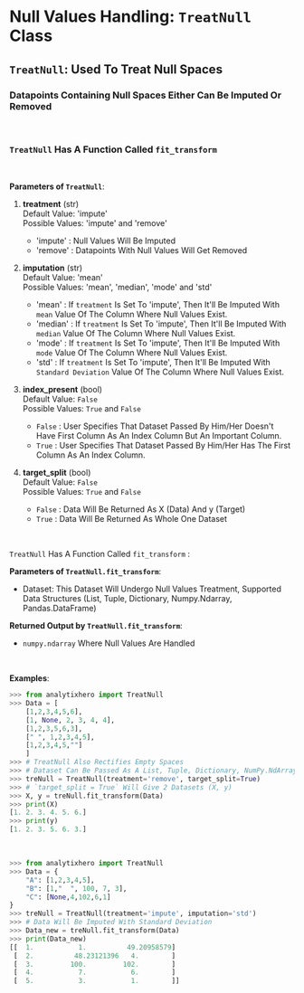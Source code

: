 # **Null Values Handling:**  `TreatNull` Class

## `TreatNull`: Used To Treat Null Spaces <br>
### Datapoints Containing Null Spaces Either Can Be Imputed Or Removed

<br>

### `TreatNull` Has A Function Called `fit_transform` 

<br>

**Parameters of `TreatNull`**:
1. __treatment__ (str) <br>
Default Value: 'impute' <br>
Possible Values: 'impute' and 'remove'
    - 'impute' : Null Values Will Be Imputed 
    - 'remove' : Datapoints With Null Values Will Get Removed

2. __imputation__ (str) <br>
Default Value: 'mean' <br>
Possible Values: 'mean', 'median', 'mode' and 'std' 
    - 'mean' : If `treatment` Is Set To 'impute', Then It'll Be Imputed With `mean` Value Of The Column Where Null Values Exist.
    - 'median' : If `treatment` Is Set To 'impute', Then It'll Be Imputed With `median` Value Of The Column Where Null Values Exist.
    - 'mode' : If `treatment` Is Set To 'impute', Then It'll Be Imputed With `mode` Value Of The Column Where Null Values Exist.
    - 'std' : If `treatment` Is Set To 'impute', Then It'll Be Imputed With `Standard Deviation` Value Of The Column Where Null Values Exist.

3. __index_present__ (bool) <br>
Default Value: `False` <br>
Possible Values: `True` and `False` 
    - `False` : User Specifies That Dataset Passed By Him/Her Doesn't Have First Column As An Index Column But An Important Column.
    - `True` :  User Specifies That Dataset Passed By Him/Her Has The First Column As An Index Column.

4. __target_split__ (bool) <br>
Default Value: `False` <br>
Possible Values: `True` and `False`
    - `False` : Data Will Be Returned As X (Data) And y (Target)
    - `True` : Data Will Be Returned As Whole One Dataset

<br>

`TreatNull` Has A Function Called `fit_transform` :
 
**Parameters of `TreatNull.fit_transform`**:
- Dataset: This Dataset Will Undergo Null Values Treatment, Supported Data Structures (List, Tuple, Dictionary, Numpy.Ndarray, Pandas.DataFrame)

**Returned Output by `TreatNull.fit_transform`**: 
- `numpy.ndarray` Where Null Values Are Handled

<br>

**Examples**:

```python
>>> from analytixhero import TreatNull
>>> Data = [
    [1,2,3,4,5,6], 
    [1, None, 2, 3, 4, 4],
    [1,2,3,5,6,3],
    [" ", 1,2,3,4,5],
    [1,2,3,4,5,""]
    ]
>>> # TreatNull Also Rectifies Empty Spaces
>>> # Dataset Can Be Passed As A List, Tuple, Dictionary, NumPy.NdArray Or Pandas.DataFrame
>>> treNull = TreatNull(treatment='remove', target_split=True)
>>> # `target_split = True` Will Give 2 Datasets (X, y) 
>>> X, y = treNull.fit_transform(Data)
>>> print(X)
[1. 2. 3. 4. 5. 6.]
>>> print(y)
[1. 2. 3. 5. 6. 3.]
```

<br>

```python
>>> from analytixhero import TreatNull
>>> Data = {
    "A": [1,2,3,4,5],
    "B": [1,"  ", 100, 7, 3],
    "C": [None,4,102,6,1]
}
>>> treNull = TreatNull(treatment='impute', imputation='std')
>>> # Data Will Be Imputed With Standard Deviation
>>> Data_new = treNull.fit_transform(Data)
>>> print(Data_new)
[[  1.           1.          49.20958579]
 [  2.          48.23121396   4.        ]
 [  3.         100.         102.        ]
 [  4.           7.           6.        ]
 [  5.           3.           1.        ]]
```